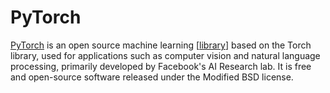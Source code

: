 # PyTorch

[PyTorch](https://pytorch.org/) is an open source machine learning [[library]] based on the Torch library, used for applications such as computer vision and natural language processing, primarily developed by Facebook's AI Research lab. It is free and open-source software released under the Modified BSD license.

[//begin]: # "Autogenerated link references for markdown compatibility"
[library]: ../software-engineering/library "Library"
[//end]: # "Autogenerated link references"
